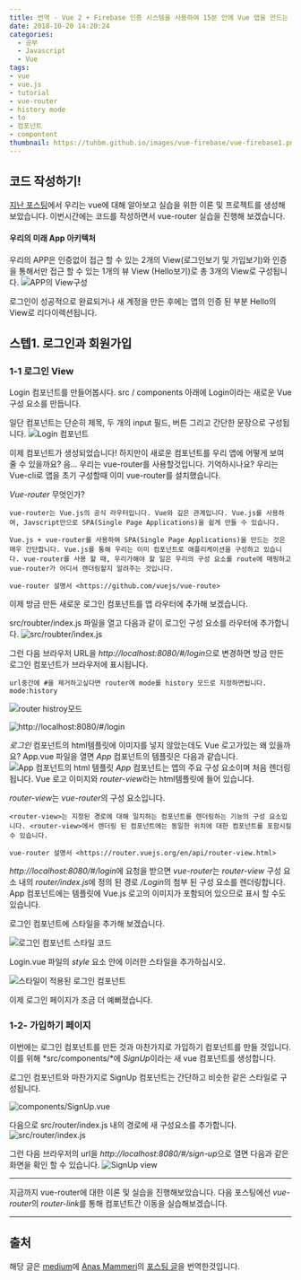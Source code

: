 ```yaml
---
title: 번역 - Vue 2 + Firebase 인증 시스템을 사용하여 15분 안에 Vue 앱을 만드는 방법 2편
date: 2018-10-20 14:20:24
categories:
  - 공부
  - Javascript
  - Vue
tags:
- vue
- vue.js
- tutorial
- vue-router
- history mode
- to
- 컴포넌트
- compontent
thumbnail: https://tuhbm.github.io/images/vue-firebase/vue-firebase1.png
---
```


## 코드 작성하기!

[지난 포스팅](https://tuhbm.github.io/2018/10/20/vue-firebase1/)에서 우리는 vue에 대해 알아보고 실습을 위한 이론 및 프로젝트를 생성해 보았습니다.
이번시간에는 코드를 작성하면서 vue-router 실습을 진행해 보겠습니다.

#### 우리의 미래 App 아키텍처

우리의 APP은 인증없이 접근 할 수 있는 2개의 View(로그인보기 및 가입보기)와 인증을 통해서만 접근 할 수 있는 1개의 뷰 View (Hello보기)로 총 3개의 View로 구성됩니다.
![APP의 View구성](https://tuhbm.github.io/images/vue-firebase/vue-firebase7.png)

로그인이 성공적으로 완료되거나 새 계정을 만든 후에는 앱의 인증 된 부분 Hello의 View로 리다이렉션됩니다.

## 스텝1. 로그인과 회원가입
### 1-1 로그인 View

Login 컴포넌트를 만들어봅시다. src / components 아래에 Login이라는 새로운 Vue 구성 요소를 만듭니다.

일단 컴포넌트는 단순히 제목, 두 개의 input 필드, 버튼 그리고 간단한 문장으로 구성됩니다.
![Login 컴포넌트](https://tuhbm.github.io/images/vue-firebase/vue-firebase8.png)

이제 컴포넌트가 생성되었습니다! 하지만이 새로운 컴포넌트를 우리 앱에 어떻게 보여 줄 수 있을까요?
음... 우리는 vue-router를 사용할것입니다. 기억하시나요? 우리는 Vue-cli로 앱을 초기 구성할때 이미 vue-router를 설치했습니다.
<!-- more -->
*Vue-router* 무엇인가?

```text
vue-router는 Vue.js의 공식 라우터입니다. Vue와 깊은 관계입니다. Vue.js를 사용하여, Javscript만으로 SPA(Single Page Applications)을 쉽게 만들 수 있습니다.

Vue.js + vue-router를 사용하여 SPA(Single Page Applications)을 만드는 것은 매우 간단합니다. Vue.js를 통해 우리는 이미 컴포넌트로 애플리케이션을 구성하고 있습니다. vue-router를 사용 할 때, 우리가해야 할 일은 우리의 구성 요소를 route에 매핑하고 vue-router가 어디서 렌더링할지 알려주는 것입니다.

vue-router 설명서 <https://github.com/vuejs/vue-route>
```
이제 방금 만든 새로운 로그인 컴포넌트를 앱 라우터에 추가해 보겠습니다.

src/roubter/index.js 파일을 열고 다음과 같이 로그인 구성 요소를 라우터에 추가합니다.
![src/roubter/index.js](https://tuhbm.github.io/images/vue-firebase/vue-firebase9.png)

그런 다음 브라우저 URL을 *http://localhost:8080/#/login*으로 변경하면 방금 만든 로그인 컴포넌트가 브라우저에 표시됩니다.
```text
url중간에 #을 제거하고싶다면 router에 mode를 history 모드로 지정하면됩니다. mode:history
```
![router histroy모드](https://tuhbm.github.io/images/vue-firebase/vue-firebase10.png)

![http://localhost:8080/#/login](https://tuhbm.github.io/images/vue-firebase/vue-firebase11.png)

*로그인* 컴포넌트의 html템플릿에 이미지를 넣지 않았는데도 Vue 로고가있는 왜 있을까요? App.vue 파일을 열면 *App* 컴포넌트의 템플릿은 다음과 같습니다.
![App 컴포넌트의 html 템플릿](https://tuhbm.github.io/images/vue-firebase/vue-firebase12.png)
*App* 컴포넌트는 앱의 주요 구성 요소이며 처음 렌더링됩니다. Vue 로고 이미지와 *router-view*라는 html템플릿에 들어 있습니다.

*router-view*는 *vue-router*의 구성 요소입니다.
```text
<router-view>는 지정된 경로에 대해 일치하는 컴포넌트를 렌더링하는 기능의 구성 요소입니다. <router-view>에서 렌더링 된 컴포넌트에는 동일한 위치에 대한 컴포넌트를 포함시킬 수 있습니다. 

vue-router 설명서 <https://router.vuejs.org/en/api/router-view.html>
```

*http://localhost:8080/#/login*에 요청을 받으면 *vue-router*는 *router-view* 구성 요소 내의 *router/index.js*에 정의 된 경로 */Login*의 첨부 된 구성 요소를 렌더링합니다. App 컴포넌트에는 템플릿에 Vue.js 로고의 이미지가 포함되어 있으므로 표시 할 수도 있습니다.

로그인 컴포넌트에 스타일을 추가해 보겠습니다.

![로그인 컴포넌트 스타일 코드](https://tuhbm.github.io/images/vue-firebase/vue-firebase13.png)

Login.vue 파일의 *style* 요소 안에 이러한 스타일을 추가하십시오.

![스타일이 적용된 로그인 컴포넌트](https://tuhbm.github.io/images/vue-firebase/vue-firebase14.png)


이제 로그인 페이지가 조금 더 예뻐졌습니다.

### 1-2- 가입하기 페이지

이번에는 로그인 컴포넌트를 만든 것과 마찬가지로 가입하기 컴포넌트를 만들 것입니다. 
이를 위해 *src/components/*에 *SignUp*이라는 새 vue 컴포넌트를 생성합니다.

로그인 컴포넌트와 마찬가지로 SignUp 컴포넌트는 간단하고 비슷한 같은 스타일로 구성됩니다.

![components/SignUp.vue](https://tuhbm.github.io/images/vue-firebase/vue-firebase15.png)

다음으로 src/router/index.js 내의 경로에 새 구성요소를 추가합니다.
![src/router/index.js](https://tuhbm.github.io/images/vue-firebase/vue-firebase16.png)

그런 다음 브라우저의 url을 *http://localhost:8080/#/sign-up*으로 열면 다음과 같은 화면을 확인 할 수 있습니다.
![SignUp view](https://tuhbm.github.io/images/vue-firebase/vue-firebase17.png)

*******
지금까지 vue-router에 대한 이론 및 실습을 진행해보았습니다.
다음 포스팅에선 *vue-router*의 *router-link*를 통해 컴포넌트간 이동을 실습해보겠습니다.


*******
## 출처
해당 글은 [medium](https://medium.com/)에 [Anas Mammeri](https://medium.com/@anas.mammeri)의 [포스팅 글](https://medium.com/@anas.mammeri/vue-2-firebase-how-to-build-a-vue-app-with-firebase-authentication-system-in-15-minutes-fdce6f289c3c)을 번역한것입니다.
